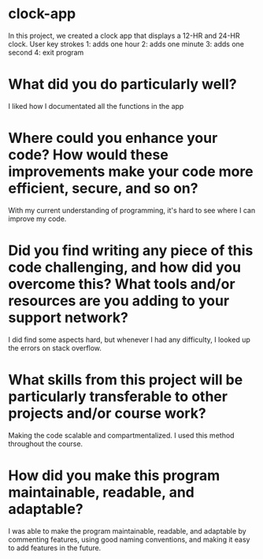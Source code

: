 # clock-app
In this project, we created a clock app that displays a 12-HR and 24-HR clock.
User key strokes 
1: adds one hour
2: adds one minute
3: adds one second
4: exit program
# What did you do particularly well?
I liked how I documentated all the functions in the app
# Where could you enhance your code? How would these improvements make your code more efficient, secure, and so on?
With my current understanding of programming, it's hard to see where I can improve my code.
# Did you find writing any piece of this code challenging, and how did you overcome this? What tools and/or resources are you adding to your support network?
I did find some aspects hard, but whenever I had any difficulty, I looked up the errors on stack overflow.
# What skills from this project will be particularly transferable to other projects and/or course work?
Making the code scalable and compartmentalized. I used this method throughout the course.
# How did you make this program maintainable, readable, and adaptable?
I was able to make the program maintainable, readable, and adaptable by commenting features, using good naming conventions, and making it easy to add features in the future.
